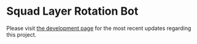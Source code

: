 # Squad Layer Rotation Bot

Please visit [the development page](https://www.notion.so/Squad-Layer-Rotation-Bot-2bbc0b47bc4342a78de1a96c28bebefe) for the most recent updates regarding this project.

